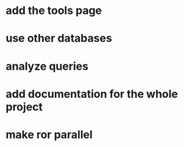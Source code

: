 # add the tools page
# use other databases
# analyze queries
# add documentation for the whole project
# make ror parallel

